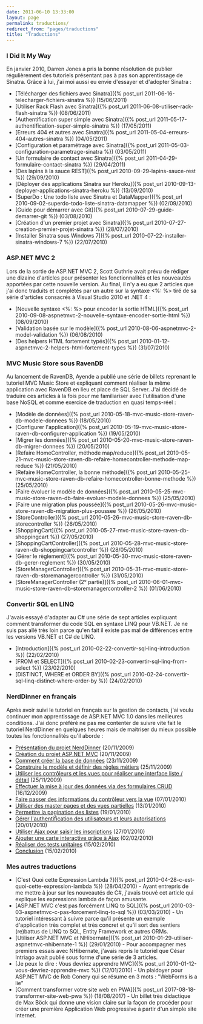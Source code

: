 ```yaml
---
date: 2011-06-10 13:33:00
layout: page
permalink: traductions/
redirect_from: "pages/traductions"
title: "Traductions"
---
```


### I Did It My Way

En janvier 2010, Darren Jones a pris la bonne résolution de publier
régulièrement des tutoriels présentant pas à pas son apprentissage de Sinatra.
Grâce à lui, j'ai moi aussi eu envie d'essayer et d'adopter Sinatra :

* [Télécharger des fichiers avec Sinatra]({% post_url 2011-06-16-telecharger-fichiers-sinatra %}) (15/06/2011)
* [Utiliser Rack Flash avec Sinatra]({% post_url 2011-06-08-utiliser-rack-flash-sinatra %}) (08/06/2011)
* [Authentification super simple avec Sinatra]({% post_url 2011-05-17-authentification-super-simple-sinatra %}) (17/05/2011)
* [Erreurs 404 et autres avec Sinatra]({% post_url 2011-05-04-erreurs-404-autres-sinatra %}) (04/05/2011)
* [Configuration et paramétrage avec Sinatra]({% post_url 2011-05-03-configuration-parametrage-sinatra %}) (03/05/2011)
* [Un formulaire de contact avec Sinatra]({% post_url 2011-04-29-formulaire-contact-sinatra %}) (29/04/2011)
* [Des lapins à la sauce REST]({% post_url 2010-09-29-lapins-sauce-rest %}) (29/09/2010)
* [Déployer des applications Sinatra sur Heroku]({% post_url 2010-09-13-deployer-applications-sinatra-heroku %})
(13/09/2010)
* [SuperDo : Une todo liste avec Sinatra et DataMapper]({% post_url 2010-09-02-superdo-todo-liste-sinatra-datamapper %})
(02/09/2010)
* [Guide pour démarrer avec Git]({% post_url 2010-07-29-guide-demarrer-git %}) (03/08/2010)
* [Création d'un premier projet avec Sinatra]({% post_url 2010-07-27-creation-premier-projet-sinatra %}) (28/07/2010)
* [Installer Sinatra sous Windows 7]({% post_url 2010-07-22-installer-sinatra-windows-7 %}) (22/07/2010)

### ASP.NET MVC 2

Lors de la sortie de ASP.NET MVC 2, Scott Guthrie avait prévu de rédiger une
dizaine d'articles pour présenter les fonctionnalités et les nouveautés
apportées par cette nouvelle version. Au final, il n'y a eu que 2 articles que
j'ai donc traduits et complétés par un autre sur la syntaxe &lt;%: %&gt; tiré
de sa série d'articles consacrés à Visual Studio 2010 et .NET 4 :

* [Nouvelle syntaxe &lt;%: %&gt; pour encoder la sortie HTML]({% post_url 2010-09-08-aspnetmvc-2-nouvelle-syntaxe-encoder-sortie-html %})
(08/09/2010)
* [Validation basée sur le modèle]({% post_url 2010-08-06-aspnetmvc-2-model-validation %}) (06/08/2010)
* [Des helpers HTML fortement typés]({% post_url 2010-01-12-aspnetmvc-2-helpers-html-fortement-types %}) (31/07/2010)

### MVC Music Store sous RavenDB

Au lancement de RavenDB, Ayende a publié une série de billets reprenant le
tutoriel MVC Music Store et expliquant comment réaliser la même application
avec RavenDB en lieu et place de SQL Server. J'ai décidé de traduire ces
articles à la fois pour me familiariser avec l'utilisation d'une base NoSQL et
comme exercice de traduction en quasi temps-réel :

* [Modèle de données]({% post_url 2010-05-18-mvc-music-store-raven-db-modele-donnees %}) (18/05/2010)
* [Configurer l'application]({% post_url 2010-05-19-mvc-music-store-raven-db-configurer-application %}) (19/05/2010)
* [Migrer les données]({% post_url 2010-05-20-mvc-music-store-raven-db-migrer-donnees %}) (20/05/2010)
* [Refaire HomeController, méthode map/reduce]({% post_url 2010-05-21-mvc-music-store-raven-db-refaire-homecontroller-methode-map-reduce %}) (21/05/2010)
* [Refaire HomeController, la bonne méthode]({% post_url 2010-05-25-mvc-music-store-raven-db-refaire-homecontroller-bonne-methode %}) (25/05/2010)
* [Faire évoluer le modèle de données]({% post_url 2010-05-25-mvc-music-store-raven-db-faire-evoluer-modele-donnees %}) (25/05/2010)
* [Faire une migration plus poussée]({% post_url 2010-05-26-mvc-music-store-raven-db-migration-plus-poussee %}) (26/05/2010)
* [StoreController]({% post_url 2010-05-26-mvc-music-store-raven-db-storecontroller %}) (26/05/2010)
* [ShoppingCart]({% post_url 2010-05-27-mvc-music-store-raven-db-shoppingcart %}) (27/05/2010)
* [ShoppingCartController]({% post_url 2010-05-28-mvc-music-store-raven-db-shoppingcartcontroller %}) (28/05/2010)
* [Gérer le règlement]({% post_url 2010-05-30-mvc-music-store-raven-db-gerer-reglement %}) (30/05/2010)
* [StoreManagerController]({% post_url 2010-05-31-mvc-music-store-raven-db-storemanagercontroller %}) (31/05/2010)
* [StoreManagerController (2° partie)]({% post_url 2010-06-01-mvc-music-store-raven-db-storemanagercontroller-2 %}) (01/06/2010)

### Convertir SQL en LINQ

J'avais essayé d'adapter au C# une série de sept articles expliquant comment
transformer du code SQL en syntaxe LINQ pour VB.NET. Je ne suis pas allé très
loin parce qu'en fait il existe pas mal de différences entre les versions
VB.NET et C# de LINQ.

* [Introduction]({% post_url 2010-02-22-convertir-sql-linq-introduction %}) (22/02/2010)
* [FROM et SELECT]({% post_url 2010-02-23-convertir-sql-linq-from-select %}) (23/02/2010)
* [DISTINCT, WHERE et ORDER BY]({% post_url 2010-02-24-convertir-sql-linq-distinct-where-order-by %}) (24/02/2010)

### NerdDinner en français

Après avoir suivi le tutoriel en français sur la gestion de contacts, j'ai
voulu continuer mon apprentissage de ASP.NET MVC 1.0 dans les meilleures
conditions. J'ai donc préféré ne pas me contenter de suivre vite fait le
tutoriel NerdDinner en quelques heures mais de maitriser du mieux possible
toutes les fonctionnalités qu'il aborde :

* [Présentation du projet NerdDinner](/nerddinner/presentation-tutoriel/) (20/11/2009)
* [Création du projet ASP.NET MVC](/nerddinner/file-new-project/) (20/11/2009)
* [Comment créer la base de données](/nerddinner/creation-base-donnees/) (23/11/2009)
* [Construire le modèle et définir des règles métiers](/nerddinner/construire-modele/)
(25/11/2009)
* [Utiliser les contrôleurs et les vues pour réaliser une interface
liste / détail](/nerddinner/controleurs-vues/) (25/11/2009)
* [Effectuer la mise à jour des données via des formulaires CRUD](/nerddinner/formulaires-crud/)
(16/12/2009)
* [Faire passer des informations du contrôleur vers la vue](/nerddinner/viewdata-viewmodel/)
(07/01/2010)
* [Utiliser des master pages et des vues partielles](/nerddinner/master-page-vues-partielles/)
(13/01/2010)
* [Permettre la pagination des listes](/nerddinner/gerer-pagination/) (19/01/2010)
* [Gérer l'authentification des utilisateurs et leurs
autorisations](/nerddinner/authentification-autorisation/) (20/01/2010)
* [Utiliser Ajax pour saisir les inscriptions](/nerddinner/utiliser-ajax/) (27/01/2010)
* [Ajouter une carte interactive grâce à Ajax](/nerddinner/ajouter-carte-ajax/) (02/02/2010)
* [Réaliser des tests unitaires](/nerddinner/realiser-tests-unitaires/) (15/02/2010)
* [Conclusion](/nerddinner/conclusion/)
(15/02/2010)

### Mes autres traductions

* [C'est Quoi cette Expression Lambda ?]({% post_url 2010-04-28-c-est-quoi-cette-expression-lambda %}) (28/04/2010) - Ayant
entrepris de me mettre à jour sur les nouveautés de C#, j'avais trouvé cet
article qui explique les expressions lambda de façon amusante.
* [ASP.NET MVC c'est pas forcément LINQ to SQL]({% post_url 2010-03-03-aspnetmvc-c-pas-forcement-linq-to-sql %}) (03/03/2010) - Un
tutoriel intéressant à suivre parce qu'il présente un exemple d'application
très complet et très concret et qu'il sort des sentiers (re)battus de LINQ to
SQL, Entity Framework et autres ORMs.
* [Utiliser ASP.NET MVC et NHibernate]({% post_url 2010-01-29-utiliser-aspnetmvc-nhibernate-1 %}) (29/01/2010) - Pour
accompagner mes premiers essais avec NHibernate, j'avais repris le tutoriel que
César Intriago avait publié sous forme d'une série de 3 articles.
* [Je peux le dire : Vous devriez apprendre MVC]({% post_url 2010-01-12-vous-devriez-apprendre-mvc %}) (12/01/2010) - Un
plaidoyer pour ASP.NET MVC de Rob Conery qui se résume en 3 mots :
"WebForms is a lie"
* [Comment transformer votre site web en PWA]({% post_url 2017-08-18-transformer-site-web-pwa %}) (18/08/2017) - Un billet très didactique de Max Böck qui donne une vision
claire sur la façon de procéder pour créer une première Application Web
progressive à partir d'un simple site internet.
